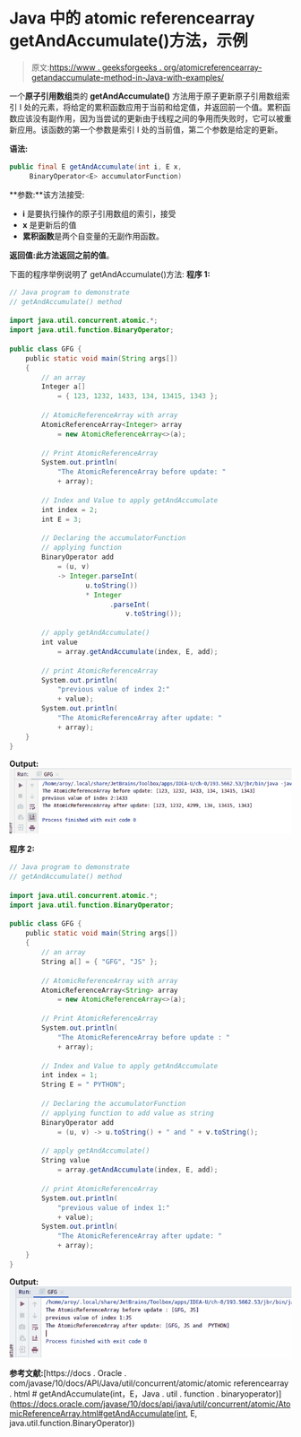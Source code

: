 # Java 中的 atomic referencearray getAndAccumulate()方法，示例

> 原文:[https://www . geeksforgeeks . org/atomicreferencearray-getandaccumulate-method-in-Java-with-examples/](https://www.geeksforgeeks.org/atomicreferencearray-getandaccumulate-method-in-java-with-examples/)

一个**原子引用数组**类的 **getAndAccumulate()** 方法用于原子更新原子引用数组索引 I 处的元素，将给定的累积函数应用于当前和给定值，并返回前一个值。累积函数应该没有副作用，因为当尝试的更新由于线程之间的争用而失败时，它可以被重新应用。该函数的第一个参数是索引 I 处的当前值，第二个参数是给定的更新。

**语法:**

```java
public final E getAndAccumulate(int i, E x,
     BinaryOperator<E> accumulatorFunction)

```

**参数:**该方法接受:

*   **i** 是要执行操作的原子引用数组的索引，接受
*   **x** 是更新后的值
*   **累积函数**是两个自变量的无副作用函数。

**返回值:**此方法返回**之前的值**。

下面的程序举例说明了 getAndAccumulate()方法:
**程序 1:**

```java
// Java program to demonstrate
// getAndAccumulate() method

import java.util.concurrent.atomic.*;
import java.util.function.BinaryOperator;

public class GFG {
    public static void main(String args[])
    {
        // an array
        Integer a[]
            = { 123, 1232, 1433, 134, 13415, 1343 };

        // AtomicReferenceArray with array
        AtomicReferenceArray<Integer> array
            = new AtomicReferenceArray<>(a);

        // Print AtomicReferenceArray
        System.out.println(
            "The AtomicReferenceArray before update: "
            + array);

        // Index and Value to apply getAndAccumulate
        int index = 2;
        int E = 3;

        // Declaring the accumulatorFunction
        // applying function
        BinaryOperator add
            = (u, v)
            -> Integer.parseInt(
                   u.toString())
                   * Integer
                         .parseInt(
                             v.toString());

        // apply getAndAccumulate()
        int value
            = array.getAndAccumulate(index, E, add);

        // print AtomicReferenceArray
        System.out.println(
            "previous value of index 2:"
            + value);
        System.out.println(
            "The AtomicReferenceArray after update: "
            + array);
    }
}
```

**Output:**![](img/7903de29474e83af7f2b1f1022858113.png)

**程序 2:**

```java
// Java program to demonstrate
// getAndAccumulate() method

import java.util.concurrent.atomic.*;
import java.util.function.BinaryOperator;

public class GFG {
    public static void main(String args[])
    {
        // an array
        String a[] = { "GFG", "JS" };

        // AtomicReferenceArray with array
        AtomicReferenceArray<String> array
            = new AtomicReferenceArray<>(a);

        // Print AtomicReferenceArray
        System.out.println(
            "The AtomicReferenceArray before update : "
            + array);

        // Index and Value to apply getAndAccumulate
        int index = 1;
        String E = " PYTHON";

        // Declaring the accumulatorFunction
        // applying function to add value as string
        BinaryOperator add
            = (u, v) -> u.toString() + " and " + v.toString();

        // apply getAndAccumulate()
        String value
            = array.getAndAccumulate(index, E, add);

        // print AtomicReferenceArray
        System.out.println(
            "previous value of index 1:"
            + value);
        System.out.println(
            "The AtomicReferenceArray after update: "
            + array);
    }
}
```

**Output:**![](img/6b42e764390c3f58e6b0669f16556cbb.png)

**参考文献:**[https://docs . Oracle . com/javase/10/docs/API/Java/util/concurrent/atomic/atomic referencearray . html # getAndAccumulate(int，E，Java . util . function . binaryoperator)](https://docs.oracle.com/javase/10/docs/api/java/util/concurrent/atomic/AtomicReferenceArray.html#getAndAccumulate(int, E, java.util.function.BinaryOperator))